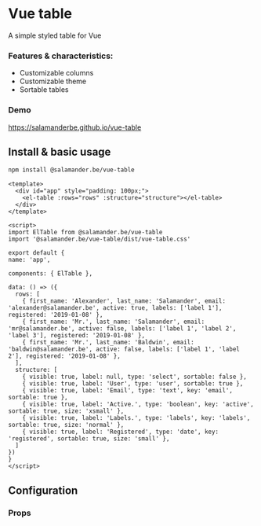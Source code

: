 # Vue table
A simple styled table for Vue

### Features & characteristics:

-  Customizable columns
-  Customizable theme
-  Sortable tables

### Demo

https://salamanderbe.github.io/vue-table


## Install & basic usage

```bash
npm install @salamander.be/vue-table
```

```vue
<template>
  <div id="app" style="padding: 100px;">
    <el-table :rows="rows" :structure="structure"></el-table>
  </div>
</template>

<script>
import ElTable from @salamander.be/vue-table
import '@salamander.be/vue-table/dist/vue-table.css'

export default {
name: 'app',

components: { ElTable },

data: () => ({
  rows: [
    { first_name: 'Alexander', last_name: 'Salamander', email: 'alexander@salamander.be', active: true, labels: ['label 1'], registered: '2019-01-08' },
    { first_name: 'Mr.', last_name: 'Salamander', email: 'mr@salamander.be', active: false, labels: ['label 1', 'label 2', 'label 3'], registered: '2019-01-08' },
    { first_name: 'Mr.', last_name: 'Baldwin', email: 'baldwin@salamander.be', active: false, labels: ['label 1', 'label 2'], registered: '2019-01-08' },
  ],
  structure: [
    { visible: true, label: null, type: 'select', sortable: false },
    { visible: true, label: 'User', type: 'user', sortable: true },
    { visible: true, label: 'Email', type: 'text', key: 'email', sortable: true },
    { visible: true, label: 'Active.', type: 'boolean', key: 'active', sortable: true, size: 'xsmall' },
    { visible: true, label: 'Labels.', type: 'labels', key: 'labels', sortable: true, size: 'normal' },
    { visible: true, label: 'Registered', type: 'date', key: 'registered', sortable: true, size: 'small' },
  ]
})
}
</script>
```

## Configuration

### Props

```js

```
